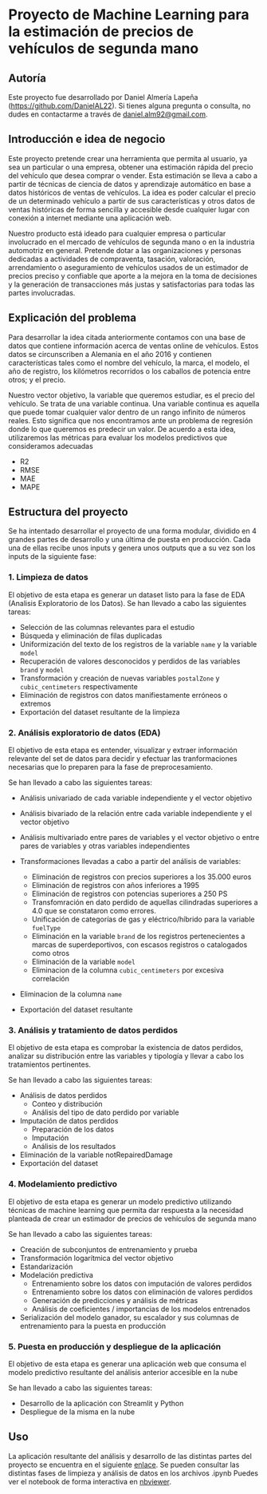 # Proyecto de Machine Learning para la estimación de precios de vehículos de segunda mano

## Autoría

Este proyecto fue desarrollado por Daniel Almería Lapeña (https://github.com/DanielAL22). 
Si tienes alguna pregunta o consulta, no dudes en contactarme a través de [daniel.alm92@gmail.com](mailto:daniel.alm92@gmail.com).

## Introducción e idea de negocio
Este proyecto pretende crear una herramienta que permita al usuario, ya sea un particular o una empresa, obtener una estimación rápida del precio del vehículo que desea comprar o vender.
Esta estimación se lleva a cabo a partir de técnicas de ciencia de datos y aprendizaje automático en base a datos históricos de ventas de vehículos. La idea es poder calcular el precio de un 
determinado vehículo a partir de sus características y otros datos de ventas históricas de forma sencilla y accesible desde cualquier lugar con conexión a internet mediante una aplicación web.

Nuestro producto está ideado para cualquier empresa o particular involucrado en el mercado de vehículos de segunda mano o en la industria automotriz en general.
Pretende dotar a las organizaciones y personas dedicadas a actividades de compraventa, tasación, valoración, arrendamiento o aseguramiento de vehículos usados de un estimador de precios 
preciso y confiable que aporte a la mejora en la toma de decisiones y la generación de transacciones más justas y satisfactorias para todas las partes involucradas.

## Explicación del problema
Para desarrollar la idea citada anteriormente contamos con una base de datos que contiene información acerca de ventas online de vehículos. Estos datos se circunscriben a Alemania en el 
año 2016 y contienen características tales como el nombre del vehículo, la marca, el modelo, el año de registro, los kilómetros recorridos o los caballos de potencia entre otros; y el precio.

Nuestro vector objetivo, la variable que queremos estudiar, es el precio del vehículo. Se trata de una variable continua. 
Una variable continua es aquella que puede tomar cualquier valor dentro de un rango infinito de números reales. Esto significa que nos encontramos ante un problema de regresión donde lo
que queremos es predecir un valor. De acuerdo a esta idea, utilizaremos las métricas para evaluar los modelos predictivos que consideramos adecuadas
- R2
- RMSE
- MAE
- MAPE

## Estructura del proyecto
Se ha intentado desarrollar el proyecto de una forma modular, dividido en 4 grandes partes de desarrollo y una última de puesta en producción. Cada una de ellas recibe unos inputs y genera unos
outputs que a su vez son los inputs de la siguiente fase:

### 1. Limpieza de datos
El objetivo de esta etapa es generar un dataset listo para la fase de EDA (Analisis Exploratorio de los Datos).
Se han llevado a cabo las siguientes tareas:
- Selección de las columnas relevantes para el estudio
- Búsqueda y eliminación de filas duplicadas
- Uniformización del texto de los registros de la variable `name` y la variable `model`
- Recuperación de valores desconocidos y perdidos de las variables `brand` y `model`
- Transformación y creación de nuevas variables `postalZone` y `cubic_centimeters` respectivamente
- Eliminación de registros con datos manifiestamente erróneos o extremos
- Exportación del dataset resultante de la limpieza

### 2. Análisis exploratorio de datos (EDA)
El objetivo de esta etapa es entender, visualizar y extraer información relevante del set de datos para decidir y efectuar las tranformaciones necesarias que lo preparen para la fase de preprocesamiento.

Se han llevado a cabo las siguientes tareas:
- Análisis univariado de cada variable independiente y el vector objetivo
- Análisis bivariado de la relación entre cada variable independiente y el vector objetivo
- Análisis multivariado entre pares de variables y el vector objetivo o entre pares de variables y otras variables independientes
- Transformaciones llevadas a cabo a partir del análisis de variables:
    - Eliminación de registros con precios superiores a los 35.000 euros
    - Eliminación de registros con años inferiores a 1995
    - Eliminación de registros con potencias superiores a 250 PS
    - Transfomración en dato perdido de aquellas cilindradas superiores a 4.0 que se constataron como errores.
    - Unificación de categorías de gas y eléctrico/híbrido para la variable `fuelType`
    - Eliminación en la variable `brand` de los registros pertenecientes a marcas de superdeportivos, con escasos registros o catalogados como otros
    - Eliminación de la variable `model`
    - Eliminacion de la columna `cubic_centimeters` por excesiva correlación
     
- Eliminacion de la columna `name`
- Exportación del dataset resultante

### 3. Análisis y tratamiento de datos perdidos
El objetivo de esta etapa es comprobar la existencia de datos perdidos, analizar su distribución entre las variables y tipología y llevar a cabo los tratamientos pertinentes.

Se han llevado a cabo las siguientes tareas:
- Análisis de datos perdidos
    - Conteo y distribución
    - Análisis del tipo de dato perdido por variable
- Imputación de datos perdidos
    - Preparación de los datos
    - Imputación
    - Análisis de los resultados
- Eliminación de la variable notRepairedDamage
- Exportación del dataset

### 4. Modelamiento predictivo
El objetivo de esta etapa es generar un modelo predictivo utilizando técnicas de machine learning que permita dar respuesta a la necesidad planteada de crear un estimador de precios de vehículos de segunda mano

Se han llevado a cabo las siguientes tareas:
- Creación de subconjuntos de entrenamiento y prueba
- Transformación logarítmica del vector objetivo
- Estandarización
- Modelación predictiva
    - Entrenamiento sobre los datos con imputación de valores perdidos 
    - Entrenamiento sobre los datos con eliminación de valores perdidos
    - Generación de predicciones y análisis de métricas
    - Análisis de coeficientes / importancias de los modelos entrenados
- Serialización del modelo ganador, su escalador y sus columnas de entrenamiento para la puesta en producción

### 5. Puesta en producción y despliegue de la aplicación
El objetivo de esta etapa es generar una aplicación web que consuma el modelo predictivo resultante del análisis anterior accesible en la nube

Se han llevado a cabo las siguientes tareas:
- Desarrollo de la aplicación con Streamlit y Python
- Despliegue de la misma en la nube

## Uso
La aplicación resultante del análisis y desarrollo de las distintas partes del proyecto se encuentra en el siguiente [enlace](https://motorpricingermany.streamlit.app/).
Se pueden consultar las distintas fases de limpieza y análisis de datos en los archivos .ipynb
Puedes ver el notebook de forma interactiva en [nbviewer](https://nbviewer.jupyter.org/url/github.com/tu_usuario/tu_repositorio/blob/master/tu_archivo.ipynb).

